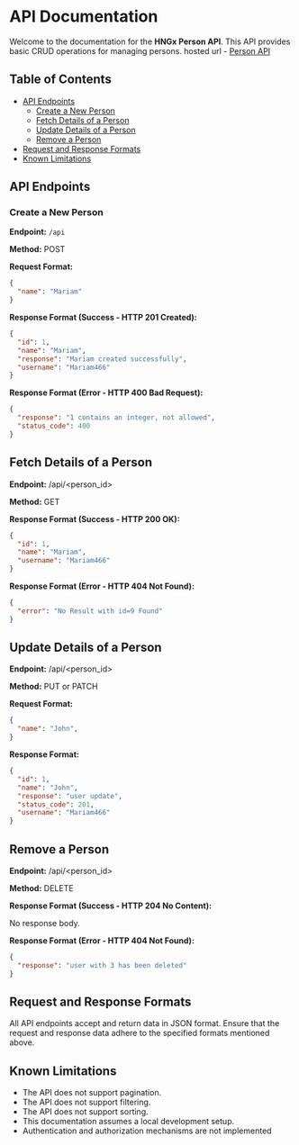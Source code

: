# API Documentation

Welcome to the documentation for the **HNGx Person API**. This API provides basic CRUD operations for managing persons.
hosted url - [Person API](https://mayrhiarm.onrender.com)
## Table of Contents

- [API Endpoints](#api-endpoints)
  - [Create a New Person](#create-a-new-person)
  - [Fetch Details of a Person](#fetch-details-of-a-person)
  - [Update Details of a Person](#update-details-of-a-person)
  - [Remove a Person](#remove-a-person)
- [Request and Response Formats](#request-and-response-formats)
- [Known Limitations](#known-limitations)

## API Endpoints

### Create a New Person

**Endpoint:** `/api`

**Method:** POST

**Request Format:**
```json
{
  "name": "Mariam"
}
```
**Response Format (Success - HTTP 201 Created):**
```json
{
  "id": 1,
  "name": "Mariam",
  "response": "Mariam created successfully",
  "username": "Mariam466"
}
```


**Response Format (Error - HTTP 400 Bad Request):**
```json
{
  "response": "1 contains an integer, not allowed",
  "status_code": 400
}
```

## Fetch Details of a Person
**Endpoint:** /api/<person_id>

**Method:** GET

**Response Format (Success - HTTP 200 OK):**
```json
{
  "id": 1,
  "name": "Mariam",
  "username": "Mariam466"
}
```


**Response Format (Error - HTTP 404 Not Found):**
```json
{
  "error": "No Result with id=9 Found"
}
```
## Update Details of a Person
**Endpoint:** /api/<person_id>

**Method:** PUT or PATCH

**Request Format:**
```json
{
  "name": "John",
}
```
**Response Format:**
```json
{
  "id": 1,
  "name": "John",
  "response": "user update",
  "status_code": 201,
  "username": "Mariam466"
}
```

## Remove a Person
**Endpoint:** /api/<person_id>

**Method:** DELETE

**Response Format (Success - HTTP 204 No Content):**

No response body.

**Response Format (Error - HTTP 404 Not Found):**

```json
{
  "response": "user with 3 has been deleted"
}
```


## Request and Response Formats
All API endpoints accept and return data in JSON format.
Ensure that the request and response data adhere to the specified formats mentioned above.

## Known Limitations

- The API does not support pagination.
- The API does not support filtering.
- The API does not support sorting.
- This documentation assumes a local development setup.
- Authentication and authorization mechanisms are not implemented

